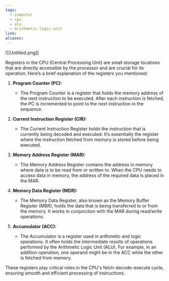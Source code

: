 ```yaml
---
tags:
  - computer
  - cpu
  - alu
  - arithmetic-logic-unit
link: 
aliases:
---
```


![[Untitled.png]]

Registers in the CPU (Central Processing Unit) are small storage locations that are directly accessible by the processor and are crucial for its operation. Here’s a brief explanation of the registers you mentioned:

1. **Program Counter (PC):**
    
    - The Program Counter is a register that holds the memory address of the next instruction to be executed. After each instruction is fetched, the PC is incremented to point to the next instruction in the sequence.
2. **Current Instruction Register (CIR):**
    
    - The Current Instruction Register holds the instruction that is currently being decoded and executed. It’s essentially the register where the instruction fetched from memory is stored before being executed.
3. **Memory Address Register (MAR):**
    
    - The Memory Address Register contains the address in memory where data is to be read from or written to. When the CPU needs to access data in memory, the address of the required data is placed in the MAR.
4. **Memory Data Register (MDR):**
    
    - The Memory Data Register, also known as the Memory Buffer Register (MBR), holds the data that is being transferred to or from the memory. It works in conjunction with the MAR during read/write operations.
5. **Accumulator (ACC):**
    
    - The Accumulator is a register used in arithmetic and logic operations. It often holds the intermediate results of operations performed by the Arithmetic Logic Unit (ALU). For example, in an addition operation, one operand might be in the ACC while the other is fetched from memory.

These registers play critical roles in the CPU's fetch-decode-execute cycle, ensuring smooth and efficient processing of instructions.




















































